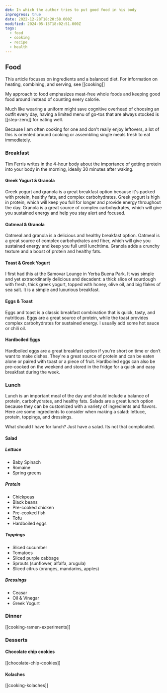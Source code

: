 ```yaml
---
dek: In which the author tries to put good food in his body
inprogress: true
date: 2022-12-28T18:20:58.000Z
modified: 2024-05-15T18:02:51.000Z
tags:
  - food
  - cooking
  - recipe
  - health
---
```


## Food

This article focuses on ingredients and a balanced diet. For information on heating, combining, and serving, see [[cooking]]

My approach to food emphasizes meat-free whole foods and keeping good food around instead of counting every calorie.

Much like wearing a uniform might save cognitive overhead of choosing an outfit every day, having a limited menu of go-tos that are always stocked is [[step-zero]] for eating well.

Because I am often cooking for one and don't really enjoy leftovers, a lot of this is oriented around cooking or assembling single meals fresh to eat immediately.

### Breakfast

Tim Ferris writes in the 4-hour body about the importance of getting protein into your body in the morning, ideally 30 minutes after waking.

#### Greek Yogurt & Granola

Greek yogurt and granola is a great breakfast option because it's packed with protein, healthy fats, and complex carbohydrates. Greek yogurt is high in protein, which will keep you full for longer and provide energy throughout the day. Granola is a great source of complex carbohydrates, which will give you sustained energy and help you stay alert and focused.

#### Oatmeal & Granola

Oatmeal and granola is a delicious and healthy breakfast option. Oatmeal is a great source of complex carbohydrates and fiber, which will give you sustained energy and keep you full until lunchtime. Granola adds a crunchy texture and a boost of protein and healthy fats.

#### Toast & Greek Yogurt

I first had this at the Samovar Lounge in Yerba Buena Park. It was simple and yet extraordinarily delicious and decadent: a thick slice of sourdough with fresh, thick greek yogurt, topped with honey, olive oil, and big flakes of sea salt. It is a simple and luxurious breakfast.

#### Eggs & Toast

Eggs and toast is a classic breakfast combination that is quick, tasty, and nutritious. Eggs are a great source of protein, while the toast provides complex carbohydrates for sustained energy. I usually add some hot sauce or chili oil.

#### Hardboiled Eggs

Hardboiled eggs are a great breakfast option if you're short on time or don’t want to make dishes. They're a great source of protein and can be eaten alone or paired with toast or a piece of fruit. Hardboiled eggs can also be pre-cooked on the weekend and stored in the fridge for a quick and easy breakfast during the week.

### Lunch

Lunch is an important meal of the day and should include a balance of protein, carbohydrates, and healthy fats. Salads are a great lunch option because they can be customized with a variety of ingredients and flavors. Here are some ingredients to consider when making a salad: lettuce, protein, toppings, and dressings.

What should I have for lunch? Just have a salad. Its not that complicated.

#### Salad
##### Lettuce
- Baby Spinach
- Romaine
- Spring greens
##### Protein
- Chickpeas
- Black beans
- Pre-cooked chicken
- Pre-cooked fish
- Tofu
- Hardboiled eggs
##### Toppings
- Sliced cucumber
- Tomatoes
- Sliced purple cabbage
- Sprouts (sunflower, alfalfa, arugula)
- Sliced citrus (oranges, mandarins, apples)
##### Dressings
- Ceasar
- Oil & Vinegar
- Greek Yogurt

### Dinner

[[cooking-ramen-experiments]]

### Desserts
#### Chocolate chip cookies

[[chocolate-chip-cookies]]

#### Kolaches

[[cooking-kolaches]]

